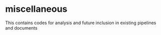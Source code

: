 # miscellaneous

This contains codes for analysis and future inclusion in existing pipelines and documents
